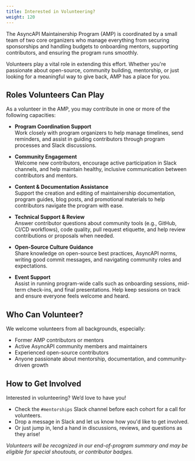 ```yaml
---
title: Interested in Volunteering? 
weight: 120
---
```


The AsyncAPI Maintainership Program (AMP) is coordinated by a small team of two core organizers who manage everything from securing sponsorships and handling budgets to onboarding mentors, supporting contributors, and ensuring the program runs smoothly.

Volunteers play a vital role in extending this effort. Whether you're passionate about open-source, community building, mentorship, or just looking for a meaningful way to give back, AMP has a place for you.

## Roles Volunteers Can Play

As a volunteer in the AMP, you may contribute in one or more of the following capacities: 

- **Program Coordination Support**  
  Work closely with program organizers to help manage timelines, send reminders, and assist in guiding contributors through program processes and Slack discussions.

- **Community Engagement**  
  Welcome new contributors, encourage active participation in Slack channels, and help maintain healthy, inclusive communication between contributors and mentors.

- **Content & Documentation Assistance**  
  Support the creation and editing of maintainership documentation, program guides, blog posts, and promotional materials to help contributors navigate the program with ease.

- **Technical Support & Review**  
  Answer contributor questions about community tools (e.g., GitHub, CI/CD workflows), code quality, pull request etiquette, and help review contributions or proposals when needed.

- **Open-Source Culture Guidance**  
  Share knowledge on open-source best practices, AsyncAPI norms, writing good commit messages, and navigating community roles and expectations.

- **Event Support**  
  Assist in running program-wide calls such as onboarding sessions, mid-term check-ins, and final presentations. Help keep sessions on track and ensure everyone feels welcome and heard.


## Who Can Volunteer? 

We welcome volunteers from all backgrounds, especially: 

- Former AMP contributors or mentors
- Active AsyncAPI community members and maintainers
- Experienced open-source contributors
- Anyone passionate about mentorship, documentation, and community-driven growth

## How to Get Involved

Interested in volunteering? We’d love to have you!

- Check the `#mentorships` Slack channel before each cohort for a call for volunteers.
- Drop a message in Slack and let us know how you'd like to get involved.
- Or just jump in, lend a hand in discussions, reviews, and questions as they arise!

_Volunteers will be recognized in our end-of-program summary and may be eligible for special shoutouts, or contributor badges._